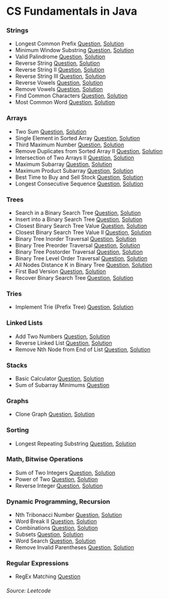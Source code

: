 # CS Fundamentals in Java

### Strings
+ Longest Common Prefix [Question](https://leetcode.com/problems/longest-common-prefix/), [Solution](https://github.com/sbd/cs_fundamentals/blob/master/src/LongestCommonPrefix.java)
+ Minimum Window Substring [Question](https://leetcode.com/problems/minimum-window-substring/), [Solution](https://github.com/sbd/cs_fundamentals/blob/master/src/MinWindowSubstring.java)
+ Valid Palindrome [Question](https://leetcode.com/problems/valid-palindrome/), [Solution](https://github.com/sbd/cs_fundamentals/blob/master/src/ValidPalindrome.java)
+ Reverse String [Question](https://leetcode.com/problems/reverse-string/), [Solution](https://github.com/sbd/cs_fundamentals/blob/master/src/ReverseString.java)
+ Reverse String II [Question](https://leetcode.com/problems/reverse-string-ii/), [Solution](https://github.com/sbd/cs_fundamentals/blob/master/src/ReverseString2.java)
+ Reverse String III [Question](https://leetcode.com/problems/reverse-words-in-a-string-iii/), [Solution](https://github.com/sbd/cs_fundamentals/blob/master/src/ReverseString3.java)
+ Reverse Vowels [Question](https://leetcode.com/problems/reverse-vowels-of-a-string/), [Solution](https://github.com/sbd/cs_fundamentals/blob/master/src/ReverseVowels.java)
+ Remove Vowels [Question](https://leetcode.com/problems/remove-vowels-from-a-string/), [Solution](https://github.com/sbd/cs_fundamentals/blob/master/src/RemoveVowels.java)
+ Find Common Characters [Question](https://leetcode.com/problems/find-common-characters/), [Solution](https://github.com/sbd/cs_fundamentals/blob/master/src/CommonChars.java)
+ Most Common Word [Question](https://leetcode.com/problems/most-common-word/), [Solution](https://github.com/sbd/cs_fundamentals/blob/master/src/CommonWord.java)

### Arrays
+ Two Sum [Question](https://leetcode.com/problems/two-sum/), [Solution](https://github.com/sbd/cs_fundamentals/blob/master/src/TwoSum.java)
+ Single Element in Sorted Array [Question](https://leetcode.com/problems/single-element-in-a-sorted-array/), [Solution](https://github.com/sbd/cs_fundamentals/blob/master/src/OnlyNonDuplicate.java)
+ Third Maximum Number [Question](https://leetcode.com/problems/third-maximum-number/), [Solution](https://github.com/sbd/cs_fundamentals/blob/master/src/ThirdMax.java)
+ Remove Duplicates from Sorted Array II [Question](https://leetcode.com/problems/remove-duplicates-from-sorted-array-ii/), [Solution](https://github.com/sbd/cs_fundamentals/blob/master/src/RemoveKDuplicates.java)
+ Intersection of Two Arrays II [Question](https://leetcode.com/problems/intersection-of-two-arrays-ii/), [Solution](https://github.com/sbd/cs_fundamentals/blob/master/src/IntersectArrays2.java)
+ Maximum Subarray [Question](https://leetcode.com/problems/maximum-subarray/), [Solution](https://github.com/sbd/cs_fundamentals/blob/master/src/MaxSumSubarray.java)
+ Maximum Product Subarray [Question](https://leetcode.com/problems/maximum-product-subarray/), [Solution](https://github.com/sbd/cs_fundamentals/blob/master/src/MaxProdSubarray.java)
+ Best Time to Buy and Sell Stock [Question](https://leetcode.com/problems/best-time-to-buy-and-sell-stock/), [Solution](https://github.com/sbd/cs_fundamentals/blob/master/src/BuySellStock.java)
+ Longest Consecutive Sequence [Question](https://leetcode.com/problems/longest-consecutive-sequence/), [Solution](https://github.com/sbd/cs_fundamentals/blob/master/src/LongestConseqSeq.java)

### Trees
+ Search in a Binary Search Tree [Question](https://leetcode.com/problems/search-in-a-binary-search-tree/), [Solution](https://github.com/sbd/cs_fundamentals/blob/master/src/SearchBST.java)
+ Insert into a Binary Search Tree [Question](https://leetcode.com/problems/insert-into-a-binary-search-tree/), [Solution](https://github.com/sbd/cs_fundamentals/blob/master/src/InsertBST.java)
+ Closest Binary Search Tree Value [Question](https://leetcode.com/problems/closest-binary-search-tree-value/), [Solution](https://github.com/sbd/cs_fundamentals/blob/master/src/ClosestValBST.java)
+ Closest Binary Search Tree Value II [Question](https://leetcode.com/problems/closest-binary-search-tree-value-ii/), [Solution]()
+ Binary Tree Inorder Traversal [Question](https://leetcode.com/problems/binary-tree-inorder-traversal/), [Solution](https://github.com/sbd/cs_fundamentals/blob/master/src/InorderBST.java)
+ Binary Tree Preorder Traversal [Question](https://leetcode.com/problems/binary-tree-preorder-traversal/), [Solution](https://github.com/sbd/cs_fundamentals/blob/master/src/PreorderBST.java)
+ Binary Tree Postorder Traversal [Question](https://leetcode.com/problems/binary-tree-postorder-traversal/), [Solution](https://github.com/sbd/cs_fundamentals/blob/master/src/PostorderBST.java)
+ Binary Tree Level Order Traversal [Question](https://leetcode.com/problems/binary-tree-level-order-traversal/), [Solution](https://github.com/sbd/cs_fundamentals/blob/master/src/LevelOrderBST.java)
+ All Nodes Distance K in Binary Tree [Question](https://leetcode.com/problems/all-nodes-distance-k-in-binary-tree/), [Solution](https://github.com/sbd/cs_fundamentals/blob/master/src/AllNodesDistanceK.java)
+ First Bad Version [Question](https://leetcode.com/problems/first-bad-version/), [Solution](https://github.com/sbd/cs_fundamentals/blob/master/src/FirstBadVersion.java)
+ Recover Binary Search Tree [Question](https://leetcode.com/problems/recover-binary-search-tree/), [Solution](https://github.com/sbd/cs_fundamentals/blob/master/src/RecoverBST.java)

### Tries
+ Implement Trie (Prefix Tree) [Question](https://leetcode.com/problems/implement-trie-prefix-tree/), [Solution](https://github.com/sbd/cs_fundamentals/blob/master/src/Trie.java)

### Linked Lists
+ Add Two Numbers [Question](https://leetcode.com/problems/add-two-numbers/), [Solution](https://github.com/sbd/cs_fundamentals/blob/master/src/AddTwoLL.java)
+ Reverse Linked List [Question](https://leetcode.com/problems/reverse-linked-list/), [Solution](https://github.com/sbd/cs_fundamentals/blob/master/src/ReverseLL.java)
+ Remove Nth Node from End of List [Question](https://leetcode.com/problems/remove-nth-node-from-end-of-list/), [Solution](https://github.com/sbd/cs_fundamentals/blob/master/src/RemoveNthNodeLL.java)

### Stacks
+ Basic Calculator [Question](https://leetcode.com/problems/basic-calculator/), [Solution](https://github.com/sbd/cs_fundamentals/blob/master/src/BasicCalculator.java)
+ Sum of Subarray Minimums [Question](https://leetcode.com/problems/sum-of-subarray-minimums/)

### Graphs
+ Clone Graph [Question](https://leetcode.com/problems/clone-graph/), [Solution](https://github.com/sbd/cs_fundamentals/blob/master/src/CloneGraph.java)

### Sorting
+ Longest Repeating Substring [Question](https://leetcode.com/problems/longest-repeating-substring/), [Solution](https://github.com/sbd/cs_fundamentals/blob/master/src/LongestRepeatingSubstring.java)

### Math, Bitwise Operations
+ Sum of Two Integers [Question](https://leetcode.com/problems/sum-of-two-integers/), [Solution](https://github.com/sbd/cs_fundamentals/blob/master/src/SumOfInts.java)
+ Power of Two [Question](https://leetcode.com/problems/power-of-two/), [Solution](https://github.com/sbd/cs_fundamentals/blob/master/src/PowerOfTwo.java)
+ Reverse Integer [Question](https://leetcode.com/problems/reverse-integer/), [Solution](https://github.com/sbd/cs_fundamentals/blob/master/src/ReverseInt.java)

### Dynamic Programming, Recursion
+ Nth Tribonacci Number [Question](https://leetcode.com/problems/n-th-tribonacci-number/), [Solution](https://github.com/sbd/cs_fundamentals/blob/master/src/NthTribonacci.java)
+ Word Break II [Question](https://leetcode.com/problems/word-break-ii/), [Solution](https://github.com/sbd/cs_fundamentals/blob/master/src/WordBreak.java)
+ Combinations [Question](https://leetcode.com/problems/combinations/), [Solution](https://github.com/sbd/cs_fundamentals/blob/master/src/Combinations.java)
+ Subsets [Question](https://leetcode.com/problems/subsets/), [Solution](https://github.com/sbd/cs_fundamentals/blob/master/src/Subsets.java)
+ Word Search [Question](https://leetcode.com/problems/word-search/), [Solution](https://github.com/sbd/cs_fundamentals/blob/master/src/WordSearch.java)
+ Remove Invalid Parentheses [Question](https://leetcode.com/problems/remove-invalid-parentheses/), [Solution](https://github.com/sbd/cs_fundamentals/blob/master/src/RemoveInvalidParens.java)

### Regular Expressions 
+ RegEx Matching [Question](https://leetcode.com/problems/regular-expression-matching/)



###### Source: Leetcode 
